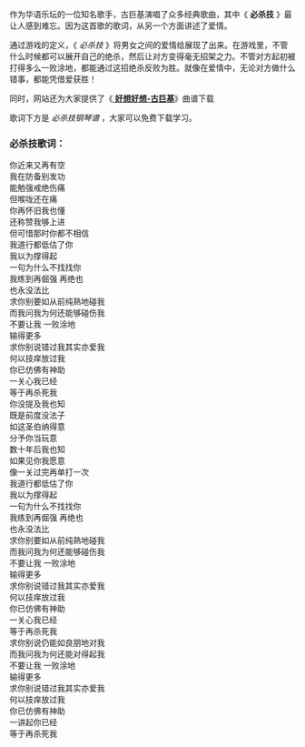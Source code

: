 

作为华语乐坛的一位知名歌手，古巨基演唱了众多经典歌曲，其中《 **必杀技** 》最让人感到难忘。因为这首歌的歌词，从另一个方面讲述了爱情。

通过游戏的定义，《 _必杀技_
》将男女之间的爱情给展现了出来。在游戏里，不管什么时候都可以展开自己的绝杀，然后让对方变得毫无招架之力。不管对方起初被打得多么一败涂地，都能通过这招绝杀反败为胜。就像在爱情中，无论对方做什么错事，都能凭借爱获胜！

同时，网站还为大家提供了《[ **好想好想-古巨基**](Music-434.html "好想好想-古巨基")》曲谱下载

歌词下方是 _必杀技钢琴谱_ ，大家可以免费下载学习。

### 必杀技歌词：

你近来又再有空  
我在防备别发功  
能勉强戒绝伤痛  
但喉咙还在痛  
你再怀旧我也懂  
还称赞我够上进  
但可惜那时你都不相信  
我道行都低估了你  
我以为撑得起  
一句为什么不找找你  
我练到再倔强 再绝也  
也永没法比  
求你别要如从前纯熟地碰我  
而我问我为何还能够碰伤我  
不要让我 一败涂地  
输得更多  
求你别说错过我其实亦爱我  
何以技痒放过我  
你已仿佛有神助  
一关心我已经  
等于再杀死我  
你没提及我也知  
既是前度没法子  
如这圣伯纳得意  
分予你当玩意  
数十年后我也知  
如果见你我愿意  
像一关过完再单打一次  
我道行都低估了你  
我以为撑得起  
一句为什么不找找你  
我练到再倔强 再绝也  
也永没法比  
求你别要如从前纯熟地碰我  
而我问我为何还能够碰伤我  
不要让我 一败涂地  
输得更多  
求你别说错过我其实亦爱我  
何以技痒放过我  
你已仿佛有神助  
一关心我已经  
等于再杀死我  
求你别说仍能如良朋地对我  
而我问我为何还能对得起我  
不要让我 一败涂地  
输得更多  
求你别说错过我其实亦爱我  
何以技痒放过我  
你已仿佛有神助  
一讲起你已经  
等于再杀死我

